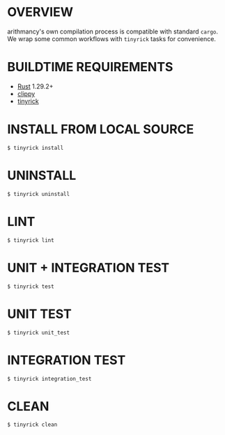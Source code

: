 # OVERVIEW

arithmancy's own compilation process is compatible with standard `cargo`. We wrap some common workflows with `tinyrick` tasks for convenience.

# BUILDTIME REQUIREMENTS

* [Rust](https://www.rust-lang.org/en-US/) 1.29.2+
* [clippy](https://github.com/rust-lang-nursery/rust-clippy)
* [tinyrick](https://github.com/mcandre/tinyrick)

# INSTALL FROM LOCAL SOURCE

```console
$ tinyrick install
```

# UNINSTALL

```console
$ tinyrick uninstall
```

# LINT

```console
$ tinyrick lint
```

# UNIT + INTEGRATION TEST

```console
$ tinyrick test
```

# UNIT TEST

```console
$ tinyrick unit_test
```

# INTEGRATION TEST

```console
$ tinyrick integration_test
```

# CLEAN

```console
$ tinyrick clean
```
